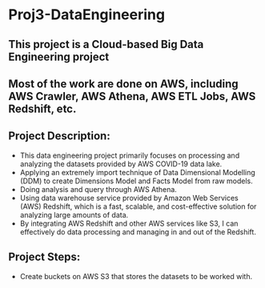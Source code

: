 # Proj3-DataEngineering
## This project is a Cloud-based Big Data Engineering project
## Most of the work are done on AWS, including AWS Crawler, AWS Athena, AWS ETL Jobs, AWS Redshift, etc.

## Project Description:
* This data engineering project primarily focuses on processing and analyzing the datasets provided by AWS COVID-19 data lake.
* Applying an extremely import technique of Data Dimensional Modelling (DDM) to create Dimensions Model and Facts Model from raw models.
* Doing analysis and query through AWS Athena.
* Using data warehouse service provided by Amazon Web Services (AWS) Redshift, which is a fast, scalable, and cost-effective solution for analyzing large amounts of data. 
* By integrating AWS Redshift and other AWS services like S3, I can effectively do data processing and managing in and out of the Redshift.

## Project Steps:
* Create buckets on AWS S3 that stores the datasets to be worked with.
